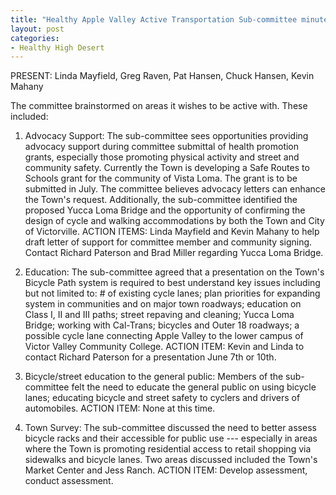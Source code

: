 ```yaml
---
title: "Healthy Apple Valley Active Transportation Sub-committee minutes"
layout: post
categories:
- Healthy High Desert
---
```


PRESENT: Linda Mayfield, Greg Raven, Pat Hansen, Chuck Hansen, Kevin Mahany

The committee brainstormed on areas it wishes to be active with. These included:

1. Advocacy Support: The sub-committee sees opportunities providing advocacy support during committee submittal of health promotion grants, especially those promoting physical activity and street and community safety. Currently the Town is developing a Safe Routes to Schools grant for the community of Vista Loma. The grant is to be submitted in July. The committee believes advocacy letters can enhance the Town's request. Additionally, the sub-committee identified the proposed Yucca Loma Bridge and the opportunity of confirming the design of cycle and walking accommodations by both the Town and City of Victorville. ACTION ITEMS: Linda Mayfield and Kevin Mahany to help draft letter of support for committee member and community signing. Contact Richard Paterson and Brad Miller regarding Yucca Loma Bridge.

2. Education: The sub-committee agreed that a presentation on the Town's Bicycle Path system is required to best understand key issues including but not limited to: # of existing cycle lanes; plan priorities for expanding system in communities and on major town roadways; education on Class I, II and III paths; street repaving and cleaning; Yucca Loma Bridge; working with Cal-Trans; bicycles and Outer 18 roadways; a possible cycle lane connecting Apple Valley to the lower campus of Victor Valley Community College. ACTION ITEM: Kevin and Linda to contact Richard Paterson for a presentation June 7th or 10th.

3. Bicycle/street education to the general public: Members of the sub-committee felt the need to educate the general public on using bicycle lanes; educating bicycle and street safety to cyclers and drivers of automobiles. ACTION ITEM: None at this time.
4. Town Survey: The sub-committee discussed the need to better assess bicycle racks and their accessible for public use --- especially in areas where the Town is promoting residential access to retail shopping via sidewalks and bicycle lanes. Two areas discussed included the Town's Market Center and Jess Ranch. ACTION ITEM: Develop assessment, conduct assessment.
